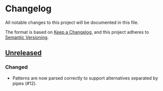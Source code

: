 # Changelog

All notable changes to this project will be documented in this file.

The format is based on [Keep a Changelog](https://keepachangelog.com/en/1.0.0/),
and this project adheres to [Semantic Versioning](https://semver.org/spec/v2.0.0.html).

## [Unreleased]

### Changed
* Patterns are now parsed correctly to support alternatives separated by pipes (#12).

[Unreleased]: https://github.com/udoprog/relative-path/compare/0.14.2...master